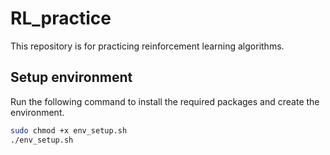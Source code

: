 # RL_practice

This repository is for practicing reinforcement learning algorithms.

## Setup environment
Run the following command to install the required packages and create the environment.

```bash
sudo chmod +x env_setup.sh
./env_setup.sh
```